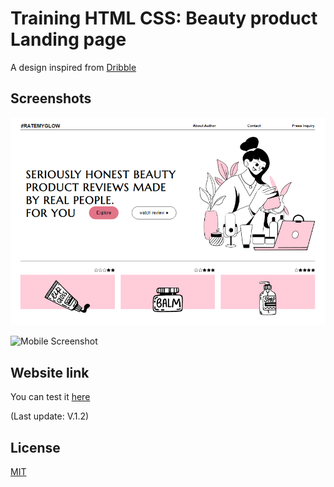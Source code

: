 
# Training HTML CSS: Beauty product Landing page

A design inspired from  [Dribble](https://dribbble.com/shots/19425354-Beauty-blog-website-UCG)


## Screenshots

![Desktop Screenshot](https://github.com/Fifie38/Training-HTML-CSS__Beauty-product-Landing-page/blob/main/design/desktop.PNG)

![Mobile Screenshot](https://github.com/Fifie38/Training-HTML-CSS__Beauty-product-Landing-page/blob/main/design/mobile.PNG)

## Website link
You can test it [here](https://sunny-pavlova-dea7ff.netlify.app/)

(Last update: V.1.2)
## License

[MIT](https://choosealicense.com/licenses/mit/)

